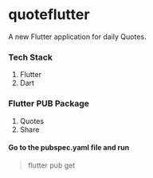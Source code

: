 # quoteflutter

A new Flutter application for daily Quotes.

### Tech Stack
1. Flutter
2. Dart

### Flutter PUB Package
1. Quotes
2. Share

#### Go to the pubspec.yaml file and run
> flutter pub get
